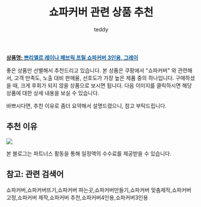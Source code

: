 ﻿---
layout: post
title:  "쇼파커버 관련 상품 추천"
author: teddy
categories: [ 가구/인테리어 ]
tags: [쇼파커버,쇼파커버뜨기,쇼파커버 파는곳,쇼파커버만들기,쇼파커버 맞춤제작,쇼파커버 고정,쇼파커버 제작,쇼파커버 추천,쇼파커버4인용,쇼파커버3인용]
image: https://static.coupangcdn.com/image/retail/images/2019/05/09/23/7/2c6625c1-ce93-4be4-86e4-582d884e0364.jpg 
description: "쿠팡에서 쇼파커버 관련 상품으로 가장 고객 선호도가 높은 제품 중 하나입니다."
---

<a href="https://link.coupang.com/re/AFFSDP?lptag=AF5385349&pageKey=221353325&itemId=691218313&vendorItemId=4771029198&traceid=V0-153-0c353d63ad971213"><b>상품명: <font color='#01579B'>쁘리엘르 레이나 패브릭 프릴 쇼파커버 3인용, 그레이</font></b></a>

좋은 상품만 선별해서 추천드리고 있습니다.
본 상품은 쿠팡에서 "쇼파커버" 와 관련해서, 고객 만족도, 노출 대비 판매율, 선호도가 가장 높은 제품 중의 하나입니다.
구매하셨을 때, 크게 후회가 되지 않을 상품으로 보시면 됩니다. 
다음 이미지를 클릭하시면 해당 상품에 대한 상세 내용을 보실 수 있습니다.

바쁘시다면, 추천 이유로 좀더 요약해서 설명드렸으니, 참고 부탁드립니다.

## 추천 이유 

<a href="https://link.coupang.com/re/AFFSDP?lptag=AF5385349&pageKey=221353325&itemId=691218313&vendorItemId=4771029198&traceid=V0-153-0c353d63ad971213"><img src="https://thumbnail7.coupangcdn.com/thumbnails/remote/q89/image/product/content/vendorItem/2019/06/25/616652008/83c86831-bdb1-4b34-9aad-1a25e947c6af.jpg"></a> 

본 블로그는 파트너스 활동을 통해 일정액의 수수료를 제공받을 수 있습니다.

## 참고: 관련 검색어    
쇼파커버,쇼파커버뜨기,쇼파커버 파는곳,쇼파커버만들기,쇼파커버 맞춤제작,쇼파커버 고정,쇼파커버 제작,쇼파커버 추천,쇼파커버4인용,쇼파커버3인용